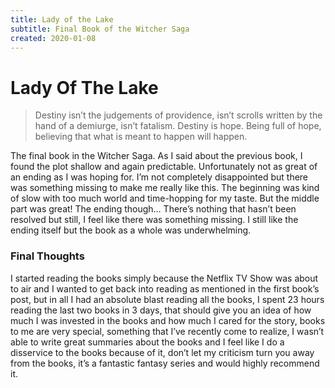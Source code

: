 ```yaml
---
title: Lady of the Lake
subtitle: Final Book of the Witcher Saga
created: 2020-01-08
---
```

# Lady Of The Lake

> Destiny isn’t the judgements of providence, isn’t scrolls written by the hand
> of a demiurge, isn’t fatalism. Destiny is hope. Being full of hope, believing
> that what is meant to happen will happen.

The final book in the Witcher Saga. As I said about the previous book, I found
the plot shallow and again predictable. Unfortunately not as great of an ending
as I was hoping for. I’m not completely disappointed but there was something
missing to make me really like this. The beginning was kind of slow with too
much world and time-hopping for my taste. But the middle part was great! The
ending though… There’s nothing that hasn’t been resolved but still, I feel like
there was something missing. I still like the ending itself but the book as a
whole was underwhelming.

### Final Thoughts

I started reading the books simply because the Netflix TV Show was about to air
and I wanted to get back into reading as mentioned in the first book’s post,
but in all I had an absolute blast reading all the books, I spent 23 hours
reading the last two books in 3 days, that should give you an idea of how much
I was invested in the books and how much I cared for the story, books to me are
very special, something that I’ve recently come to realize, I wasn’t able to
write great summaries about the books and I feel like I do a disservice to the
books because of it, don’t let my criticism turn you away from the books, it’s
a fantastic fantasy series and would highly recommend it.
